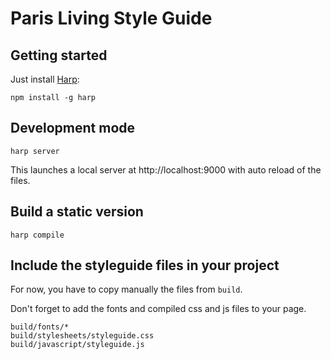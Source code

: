 # Paris Living Style Guide

## Getting started

Just install [Harp](http://harpjs.com):

    npm install -g harp

## Development mode

    harp server

This launches a local server at http://localhost:9000 with auto reload of the files.


## Build a static version

    harp compile


## Include the styleguide files in your project

For now, you have to copy manually the files from `build`.

Don't forget to add the fonts and compiled css and js files to your page.

    build/fonts/*
    build/stylesheets/styleguide.css
    build/javascript/styleguide.js
